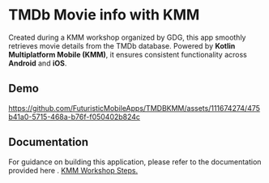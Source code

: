 # TMDb Movie info with KMM

Created during a KMM workshop organized by GDG, this app smoothly retrieves movie details from the TMDb database. Powered by **Kotlin Multiplatform Mobile (KMM)**, it ensures consistent functionality across **Android** and **iOS**. 


## Demo

https://github.com/FuturisticMobileApps/TMDBKMM/assets/111674274/475b41a0-5715-468a-b76f-f050402b824c

## Documentation

For guidance on building this application, please refer to the documentation provided here .
[KMM Workshop Steps.](https://docs.google.com/document/d/1jJMqtwwgCrn3q8nkLB3aJ0sQKRhLs5pB4OXwSRj7JRc)

